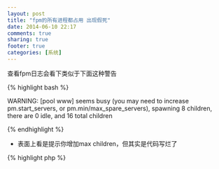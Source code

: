 ```yaml
---
layout: post
title: "fpm的所有进程都占用 出现假死"
date: 2014-06-10 22:17
comments: true
sharing: true
footer: true
categories: [系统]
---
```


查看fpm日志会看下类似于下面这种警告

{% highlight bash %}

WARNING: [pool www] seems busy (you may need to increase pm.start_servers, or pm.min/max_spare_servers), spawning 8 children, there are 0 idle, and      16 total children

{% endhighlight %}

+ 表面上看是提示你增加max children，但其实是代码写烂了

{% highlight php %}
<?php

    private function _curl()
    {
        $latitude = Input::get('latitude');
        $longitude = Input::get('longitude');
        $domain = Config::get('common.baidu_map_url');
        $timeout = Config::get('common.curl_timeout');
        $url = "{$domain}&location={$latitude},{$longitude}&key=meimeidou";
        $ch = curl_init();
        curl_setopt($ch, CURLOPT_URL, $url);
        curl_setopt($ch, CURLOPT_HEADER, 0);
        curl_setopt($ch, CURLOPT_RETURNTRANSFER, 1);
        curl_setopt($ch, CURLOPT_CONNECTTIMEOUT, $timeout);
        curl_setopt($ch, CURLOPT_TIMEOUT, $timeout); //如果不加这句，超时后就会导致fpm无法释放
        $data = curl_exec($ch);
        curl_close($ch);
        return $data;
    }
{% endhighlight %}
